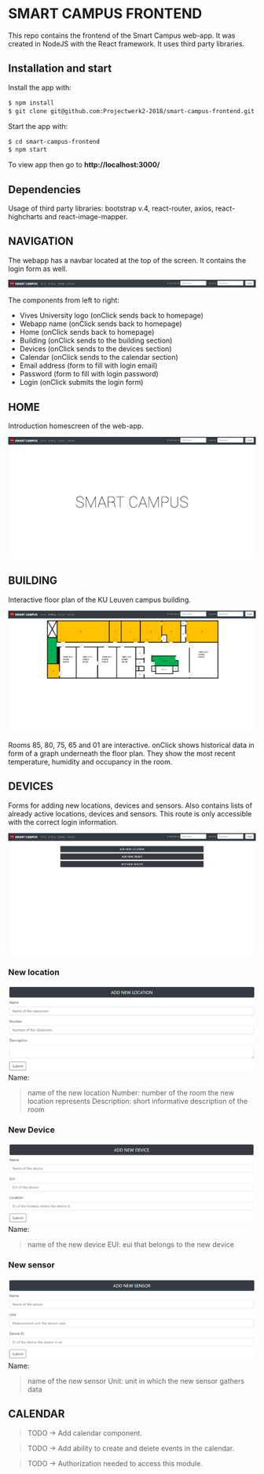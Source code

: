 # SMART CAMPUS FRONTEND

This repo contains the frontend of the Smart Campus web-app.
It was created in NodeJS with the React framework. It uses third party libraries.

## Installation and start

Install the app with:

```bash
$ npm install
$ git clone git@github.com:Projectwerk2-2018/smart-campus-frontend.git
```

Start the app with:

```bash
$ cd smart-campus-frontend
$ npm start
```

To view app then go to **http://localhost:3000/**

## Dependencies

Usage of third party libraries: bootstrap v.4, react-router, axios, react-highcharts and react-image-mapper.

## NAVIGATION

The webapp has a navbar located at the top of the screen.
It contains the login form as well.

![alt text](./rdm-img/nav.png "The navbar")

The components from left to right:
* Vives University logo (onClick sends back to homepage)
* Webapp name (onClick sends back to homepage)
* Home (onClick sends back to homepage)
* Building (onClick sends to the building section)
* Devices (onClick sends to the devices section)
* Calendar (onClick sends to the calendar section)
* Email address (form to fill with login email)
* Password (form to fill with login password)
* Login (onClick submits the login form)

## HOME

Introduction homescreen of the web-app.

![alt text](./rdm-img/hmpg.png "Homepage")

## BUILDING

Interactive floor plan of the KU Leuven campus building.

![alt text](./rdm-img/building.png "Building section")

Rooms 85, 80, 75, 65 and 01 are interactive. onClick shows historical data in form of a graph underneath the floor plan.
They show the most recent temperature, humidity and occupancy in the room.

## DEVICES

Forms for adding new locations, devices and sensors.
Also contains lists of already active locations, devices and sensors.
This route is only accessible with the correct login information.

![alt text](./rdm-img/devices.png "Devices section")

### New location
![alt text](./rdm-img/new_loc.png "Adding a new location")
Name:
>   name of the new location
Number:
>   number of the room the new location represents
Description:
>   short informative description of the room

### New Device
![alt text](./rdm-img/new_dev.png "Adding a new device")
Name:
>   name of the new device
EUI:
>   eui that belongs to the new device

### New sensor
![alt text](./rdm-img/new_sen.png "Adding a new sensor")
Name:
>   name of the new sensor
Unit:
>   unit in which the new sensor gathers data

## CALENDAR

> TODO -> Add calendar component.

> TODO -> Add ability to create and delete events in the calendar.

> TODO -> Authorization needed to access this module.